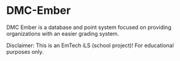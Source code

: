 # DMC-Ember
DMC Ember is a database and point system focused on providing organizations with an easier grading system.

Disclaimer: This is an EmTech iLS (school project)! For educational purposes only.
